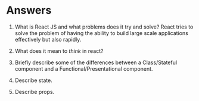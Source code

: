 # Answers

1.  What is React JS and what problems does it try and solve?
React tries to solve the problem of having the ability to build large scale applications effectively but 
also rapidly.

1.  What does it mean to _think_ in react?

1.  Briefly describe some of the differences between a Class/Stateful component and a Functional/Presentational component.

1.  Describe state.

1.  Describe props.
